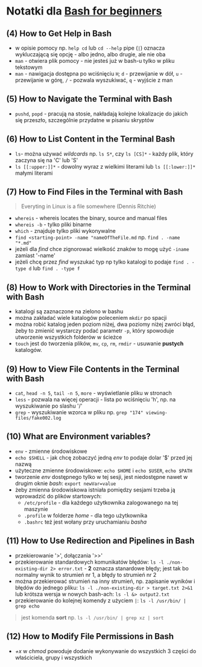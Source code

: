 # Notatki dla **[Bash for beginners](https://www.youtube.com/playlist?list=PLlrxD0HtieHh9ZhrnEbZKhzk0cetzuX7l)**

## (4) How to Get Help in Bash
- w opisie pomocy np. `help cd` lub `cd --help` pipe (`|`) oznacza wykluczającą się opcję - albo jedno, albo drugie, ale nie oba
- `man` - otwiera plik pomocy - nie jesteś już w bash-u tylko w pliku tekstowym
- `man` - nawigacja dostępna po wciśnięciu `H`; `d` - przewijanie w dół, `u` - przewijanie w górę, `/` - pozwala wyszukiwać, `q` - wyjście z man

## (5) How to Navigate the Terminal with Bash
- `pushd`, `popd` - pracują na stosie, nakładają kolejne lokalizacje do jakich się przeszło, szczególnie przydatne w pisaniu skryptów

## (6) How to List Content in the Terminal Bash
- `ls`- można używać _wildcards_ np. `ls S*`, czy `ls [CS]*` - każdy plik, który zaczyna się na 'C' lub 'S'
- `ls [[:upper:]]*` - dowolny wyraz z wielkimi literami lub `ls [[:lower:]]*` małymi literami

## (7) How to Find Files in the Terminal with Bash
> Everyting in Linux is a file somewhere (Dennis Ritchie)
- `whereis` - whereis locates the binary, source and manual files
- `whereis -b` - tylko pliki binarne
- `which` - znajduje tylko pliki wykonywalne
- `find <starting-point> -name "nameOfTheFile.md` np. `find . -name "*.md"`
- jeżeli dla _find_ chce zignorować wielkość znaków to mogę użyć `-iname` zamiast '-name'
- jeżeli chcę przez _find_ wyszukać typ np tylko katalogi to podaje `find . -type d` lub `find . -type f`

## (8) How to Work with Directories in the Terminal with Bash
- katalogi są zaznaczone na zielono w bashu
- można zakładać wiele katalogów poleceniem `mkdir` po spacji
- można robić katalog jeden poziom niżej, dwa poziomy niżej zwróci błąd, żeby to zmienić wystarczy podać parametr `-p`, który spowoduje utworzenie wszystkich folderów w ścieżce
- `touch` jest do tworzenia plików, `mv`, `cp`, `rm`, `rmdir` - usuwanie **pustych** katalogów.

## (9) How to View File Contents in the Terminal with Bash
- `cat`, `head -n 5`, `tail -n 5`, `more` - wyświetlanie pliku w stronach
- `less` - pozwala na więcej operacji - lista po wciśnięciu 'h', np. na wyszukiwanie po slashu '/'
- `grep` - wyszukiwanie wzorca w pliku np. `grep "174" viewing-files/fake002.log`

## (10) What are Environment variables?
- `env` - zmienne środowiskowe
- `echo $SHELL` - jak chcę zobaczyć jedną _env_ to podaje dolar '$' przed jej nazwą
- użyteczne zmienne środowiskowe: `echo $HOME` i `echo $USER`, `echo $PATH`
- tworzenie _env_ dostępnego tylko w tej sesji, jest niedostępne nawet w drugim oknie _bash_: `export newVar=value`
- żeby zmienna środowiskowa istniała pomiędzy sesjami trzeba ją wprowadzić do plików startowych:
    - `/etc/profile` - dla każdego użytkownika zalogowanego na tej maszynie
    - `.profile` w folderze _home_ - dla tego użytkownika
    - `.bashrc` też jest wołany przy uruchamianiu _basha_

## (11) How to Use Redirection and Pipelines in Bash
- przekierowanie '>', dołączania '>>'
- przekierowanie standardowych komunikatów błędów: `ls -l ./non-existing-dir 2> error.txt` - **2** oznacza stanardowe błędy; jest tak bo normalny wynik to strumień nr 1, a błędy to strumień nr 2
- można przekierować strumień na inny strumień, np. zapisanie wyników i błędów do jednego pliku: `ls -l ./non-existing-dir > target.txt 2>&1` lub krótsza wersja w nowych bash-ach: `ls -l &> output2.txt`
- przekierowanie do kolejnej komendy z użyciem `|`: `ls -l /usr/bin/ | grep echo`
> jest komenda **sort** np. `ls -l /usr/bin/ | grep xz | sort`

## (12) How to Modify File Permissions in Bash
- _+x_ w _chmod_ powoduje dodanie wykonywanie do wszystkich 3 części do właściciela, grupy i wszystkich




